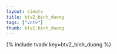 ```yaml
--- 
layout: sieutv
title: btv2_binh_duong
tags: ["vntv"]
thumb: btv2_binh_duong
---
```

{% include tvadv key=btv2_binh_duong %}

